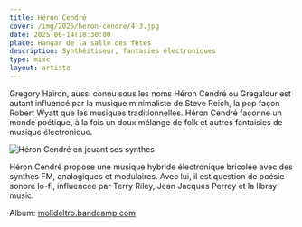 ```yaml
---
title: Héron Cendré
cover: /img/2025/heron-cendre/4-3.jpg
date: 2025-06-14T18:30:00
place: Hangar de la salle des fêtes
description: Synthéitiseur, fantasies électroniques
type: misc
layout: artiste
---
```


Gregory Hairon, aussi connu sous les noms Héron Cendré ou Gregaldur est autant influencé par la musique minimaliste de Steve Reich, la pop façon Robert Wyatt que les musiques traditionnelles. Héron Cendré façonne un monde poétique, à la fois un doux mélange de folk et autres fantaisies de musique électronique.

![Héron Cendré en jouant ses synthes](/img/2025/heron-cendre/hc1.jpg)

Héron Cendré propose une musique hybride électronique bricolée avec des synthés FM, analogiques et modulaires. Avec lui, il est question de poésie sonore lo-fi, influencée par Terry Riley, Jean Jacques Perrey et la libray music.

Album: [molideltro.bandcamp.com](https://molideltro.bandcamp.com/album/3-4)
